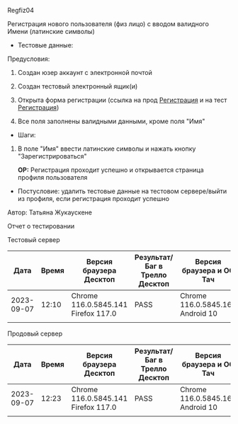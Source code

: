 Regfiz04

Регистрация нового пользователя (физ лицо) с вводом валидного Имени (латинские символы)

* Тестовые данные: 

Предусловия:

1. Создан юзер аккаунт с электронной почтой

2. Создан тестовый электронный ящик(и)

3. Открыта форма регистрации (ссылка на прод [Регистрация](https://stroyrem-nn.ru/user/register) и на тест [Регистрация](https://test2.stroyrem-nn.ru/user/register))

4. Все поля заполнены валидными данными, кроме поля "Имя" 
* Шаги:
1. В поле "Имя" ввести латинские символы и нажать кнопку "Зарегистрироваться"
   
   **ОР:** Регистрация проходит успешно и открывается страница профиля пользователя
* Постусловие: удалить тестовые данные на тестовом сервере/выйти из профиля, если регистрация проходит успешно

Автор: Татьяна Жукаускене

Отчет о тестировании

Тестовый сервер

| Дата       | Время | Версия браузера Десктоп             | Результат/Баг в Трелло Десктоп | Версия браузера и ОС Тач         | Результат/Баг в Трелло Тач | Дата релиза | QA      |
| ---------- | ----- | ----------------------------------- | ------------------------------ | -------------------------------- | -------------------------- | ----------- | ------- |
| 2023-09-07 | 12:10 | Chrome 116.0.5845.141 Firefox 117.0 | PASS                           | Chrome 116.0.5845.163 Android 10 | PASS                       | 03.09.23    | Татьяна |
|            |       |                                     |                                |                                  |                            |             |         |

Продовый сервер

| Дата       | Время | Версия браузера Десктоп             | Результат/Баг в Трелло Десктоп | Версия браузера и ОС Тач         | Результат/Баг в Трелло Тач | Дата релиза | QA      |
| ---------- | ----- | ----------------------------------- | ------------------------------ | -------------------------------- | -------------------------- | ----------- | ------- |
| 2023-09-07 | 12:23 | Chrome 116.0.5845.141 Firefox 117.0 | PASS                           | Chrome 116.0.5845.163 Android 10 | PASS                       | 03.09.23    | Татьяна |
|            |       |                                     |                                |                                  |                            |             |         |
